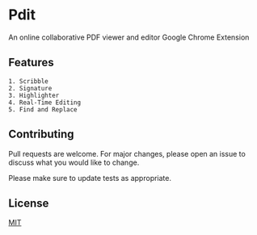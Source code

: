 # Pdit
An online collaborative PDF viewer and editor Google Chrome Extension
## Features
```
1. Scribble 
2. Signature
3. Highlighter
4. Real-Time Editing
5. Find and Replace
```

## Contributing
Pull requests are welcome. For major changes, please open an issue to discuss what you would like to change.

Please make sure to update tests as appropriate.

## License
[MIT](https://choosealicense.com/licenses/mit/)
